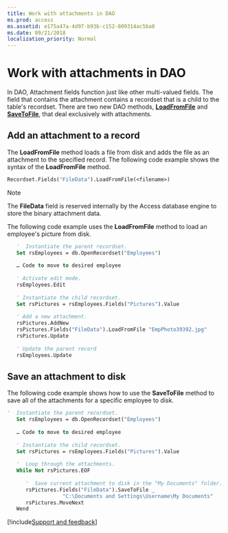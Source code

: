```yaml
---
title: Work with attachments in DAO
ms.prod: access
ms.assetid: e175a47a-4d97-b93b-c152-809314ac5ba0
ms.date: 09/21/2018
localization_priority: Normal
---
```



# Work with attachments in DAO

In DAO, Attachment fields function just like other multi-valued fields. The field that contains the attachment contains a recordset that is a child to the table's recordset. There are two new DAO methods, **[LoadFromFile](../../../api/overview/Access.md)** and **[SaveToFile](../../../api/overview/Access.md)**, that deal exclusively with attachments.


## Add an attachment to a record

The **LoadFromFile** method loads a file from disk and adds the file as an attachment to the specified record. The following code example shows the syntax of the **LoadFromFile** method.


```vb
Recordset.Fields("FileData").LoadFromFile(<filename>)
```

> [!NOTE] 
> The **FileData** field is reserved internally by the Access database engine to store the binary attachment data.

The following code example uses the **LoadFromFile** method to load an employee's picture from disk.


```vb
   '  Instantiate the parent recordset.  
   Set rsEmployees = db.OpenRecordset("Employees") 
  
   … Code to move to desired employee 
  
   ' Activate edit mode. 
   rsEmployees.Edit 
  
   ' Instantiate the child recordset. 
   Set rsPictures = rsEmployees.Fields("Pictures").Value  
  
   ' Add a new attachment. 
   rsPictures.AddNew 
   rsPictures.Fields("FileData").LoadFromFile "EmpPhoto39392.jpg" 
   rsPictures.Update 
  
   ' Update the parent record 
   rsEmployees.Update 

```


## Save an attachment to disk

The following code example shows how to use the **SaveToFile** method to save all of the attachments for a specific employee to disk.


```vb
'  Instantiate the parent recordset.  
   Set rsEmployees = db.OpenRecordset("Employees") 
  
   … Code to move to desired employee 
  
   ' Instantiate the child recordset. 
   Set rsPictures = rsEmployees.Fields("Pictures").Value  
 
   '  Loop through the attachments. 
   While Not rsPictures.EOF 
  
      '  Save current attachment to disk in the "My Documents" folder. 
      rsPictures.Fields("FileData").SaveToFile _ 
                  "C:\Documents and Settings\Username\My Documents" 
      rsPictures.MoveNext 
   Wend 

```

[!include[Support and feedback](~/includes/feedback-boilerplate.md)]

